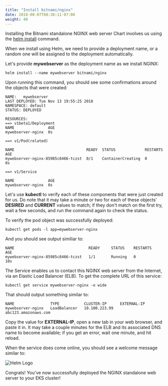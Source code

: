 ```yaml
---
title: "Install bitnami/nginx"
date: 2018-08-07T08:30:11-07:00
weight: 40
---
```


Installing the Bitnami standalone NGINX web server Chart involves us using the [helm install](https://docs.helm.sh/helm/#helm-install) command.

When we install using Helm, we need to provide a deployment name, or a random one will be assigned to the deployment automatically.

Let's provide **mywebserver** as the deployment name as we install NGINX:

```
helm install --name mywebserver bitnami/nginx
```
Upon running this command, you should see some confirmations around the objects that were created:

```
NAME:   mywebserver
LAST DEPLOYED: Tue Nov 13 19:55:25 2018
NAMESPACE: default
STATUS: DEPLOYED

RESOURCES:
==> v1beta1/Deployment
NAME               AGE
mywebserver-nginx  0s

==> v1/Pod(related)

NAME                                READY  STATUS             RESTARTS  AGE
mywebserver-nginx-85985c8466-tczst  0/1    ContainerCreating  0         0s

==> v1/Service

NAME               AGE
mywebserver-nginx  0s
```
Let's use **kubectl** to verify each of these components that were just created for us.  Do note that it may take a minute or two for each of these objects' **DESIRED** and **CURRENT** values to match; if they don't match on the first try, wait a few seconds, and run the command again to check the status.

To verify the pod object was successfully deployed:

```
kubectl get pods -l app=mywebserver-nginx
```
And you should see output similiar to:

```
NAME                                 READY     STATUS    RESTARTS   AGE
mywebserver-nginx-85985c8466-tczst   1/1       Running   0          10s
```
The Service enables us to contact this NGINX web server from the Internet, via an Elastic Load Balancer (ELB).  To get the complete URL of this service:

```
kubectl get service mywebserver-nginx -o wide
```

That should output something similar to:

```
NAME                TYPE           CLUSTER-IP      EXTERNAL-IP                                                              
mywebserver-nginx   LoadBalancer   10.100.223.99   abc123.amazonaws.com
```

Copy the value for **EXTERNAL-IP**, open a new tab in your web browser, and paste it in.  It may take a couple minutes for the ELB and its associated DNS name to become available; if you get an error, wait one minute, and hit reload.

When the service does come online, you should see a welcome message similar to:

![Helm Logo](/images/helm-nginx/welcome_to_nginx.png)

Congrats!  You've now successfully deployed the NGINX standalone web server to your EKS cluster!
